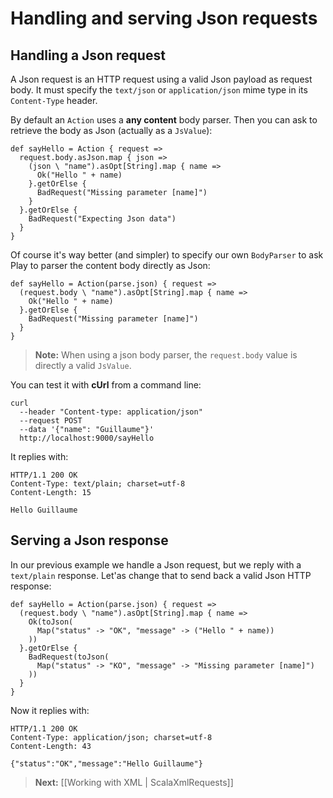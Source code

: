# Handling and serving Json requests

## Handling a Json request

A Json request is an HTTP request using a valid Json payload as request body. It must specify the `text/json` or `application/json` mime type in its `Content-Type` header.

By default an `Action` uses a **any content** body parser. Then you can ask to retrieve the body as Json (actually as a `JsValue`):

```
def sayHello = Action { request =>
  request.body.asJson.map { json =>
    (json \ "name").asOpt[String].map { name =>
      Ok("Hello " + name)
    }.getOrElse {
      BadRequest("Missing parameter [name]")
    }
  }.getOrElse {
    BadRequest("Expecting Json data")
  }
}
```

Of course it's way better (and simpler) to specify our own `BodyParser` to ask Play to parser the content body directly as Json:

```
def sayHello = Action(parse.json) { request =>
  (request.body \ "name").asOpt[String].map { name =>
    Ok("Hello " + name)
  }.getOrElse {
    BadRequest("Missing parameter [name]")
  }
}
```

> **Note:** When using a json body parser, the `request.body` value is directly a valid `JsValue`. 

You can test it with **cUrl** from a command line:

```
curl 
  --header "Content-type: application/json" 
  --request POST 
  --data '{"name": "Guillaume"}' 
  http://localhost:9000/sayHello
```

It replies with:

```
HTTP/1.1 200 OK
Content-Type: text/plain; charset=utf-8
Content-Length: 15

Hello Guillaume
```

## Serving a Json response

In our previous example we handle a Json request, but we reply with a `text/plain` response. Let'as change that to send back a valid Json HTTP response:

```
def sayHello = Action(parse.json) { request =>
  (request.body \ "name").asOpt[String].map { name =>
    Ok(toJson(
      Map("status" -> "OK", "message" -> ("Hello " + name))
    ))
  }.getOrElse {
    BadRequest(toJson(
      Map("status" -> "KO", "message" -> "Missing parameter [name]")
    ))
  }
}
```

Now it replies with:

```
HTTP/1.1 200 OK
Content-Type: application/json; charset=utf-8
Content-Length: 43

{"status":"OK","message":"Hello Guillaume"}
```

> **Next:** [[Working with XML | ScalaXmlRequests]]